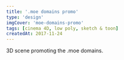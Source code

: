 ```yaml
---
title: '.moe domains promo'
type: 'design'
imgCover: 'moe-domains-promo'
tags: [cinema 4D, low poly, sketch & toon]
createdAt: 2017-11-24
---
```

3D scene promoting the .moe domains.
<!--more-->